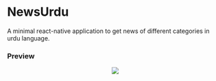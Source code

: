 # NewsUrdu
A minimal react-native application to get news of different categories in urdu language.

### Preview

<p align='center'><img src="https://media.discordapp.net/attachments/838694821886558278/1020337676244762714/Screenshot_2022-09-16-19-17-25-20_41ad36fcd2793c11e9258ca8da68e2c8.jpg?width=216&height=480"></p>

